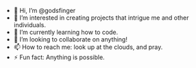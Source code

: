 - 👋 Hi, I’m @godsfinger
- 👀 I’m interested in creating projects that intrigue me and other individuals.
- 🌱 I’m currently learning how to code.
- 💞️ I’m looking to collaborate on anything!
- 📫 How to reach me: look up at the clouds, and pray.
- ⚡ Fun fact: Anything is possible.

<!---
godsfinger/godsfinger is a ✨ special ✨ repository because its `README.md` (this file) appears on your GitHub profile.
You can click the Preview link to take a look at your changes.
--->
